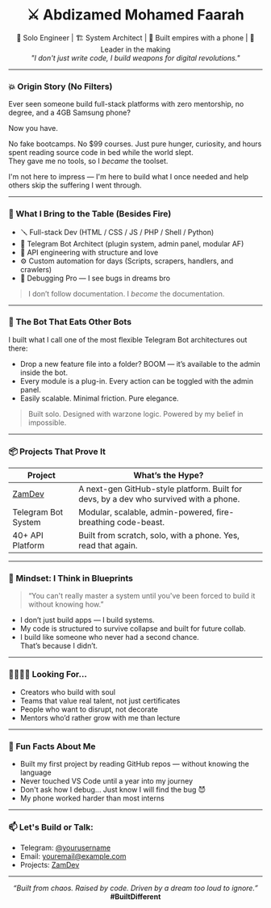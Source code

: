 <h1 align="center">⚔️ Abdizamed Mohamed Faarah</h1>
<p align="center">
  🧠 Solo Engineer | 🏗️ System Architect | 📱 Built empires with a phone | 🥷 Leader in the making<br/>
  <i>"I don't just write code, I build weapons for digital revolutions."</i>
</p>

---

### 💥 Origin Story (No Filters)

Ever seen someone build full-stack platforms with zero mentorship, no degree, and a 4GB Samsung phone?

Now you have.

No fake bootcamps. No $99 courses. Just pure hunger, curiosity, and hours spent reading source code in bed while the world slept.  
They gave me no tools, so I *became* the toolset.

I'm not here to impress — I'm here to build what I once needed and help others skip the suffering I went through.

---

### 🧠 What I Bring to the Table (Besides Fire)

- 🪛 Full-stack Dev (HTML / CSS / JS / PHP / Shell / Python)
- 🤖 Telegram Bot Architect (plugin system, admin panel, modular AF)
- 🧱 API engineering with structure and love
- ⚙️ Custom automation for days (Scripts, scrapers, handlers, and crawlers)
- 🧩 Debugging Pro — I see bugs in dreams bro

> I don’t follow documentation. I *become* the documentation.

---

### 🐍 The Bot That Eats Other Bots

I built what I call one of the most flexible Telegram Bot architectures out there:

- Drop a new feature file into a folder? BOOM — it’s available to the admin inside the bot.
- Every module is a plug-in. Every action can be toggled with the admin panel.
- Easily scalable. Minimal friction. Pure elegance.

> Built solo. Designed with warzone logic. Powered by my belief in impossible.

---

### 📦 Projects That Prove It

| Project | What’s the Hype? |
|--------|------------------|
| [ZamDev](https://yourlink.com) | A next-gen GitHub-style platform. Built for devs, by a dev who survived with a phone. |
| Telegram Bot System | Modular, scalable, admin-powered, fire-breathing code-beast. |
| 40+ API Platform | Built from scratch, solo, with a phone. Yes, read that again. |

---

### 🧬 Mindset: I Think in Blueprints

> “You can't really master a system until you've been forced to build it without knowing how.”

- I don’t just build apps — I build systems.
- My code is structured to survive collapse and built for future collab.
- I build like someone who never had a second chance.  
  That’s because I didn’t.

---

### 🫱🏽‍🫲🏾 Looking For...

- Creators who build with soul
- Teams that value real talent, not just certificates
- People who want to disrupt, not decorate
- Mentors who’d rather grow with me than lecture

---

### 🧠 Fun Facts About Me

- Built my first project by reading GitHub repos — without knowing the language
- Never touched VS Code until a year into my journey
- Don't ask how I debug... Just know I will find the bug 😈
- My phone worked harder than most interns

---

### 📫 Let's Build or Talk:

- Telegram: [@yourusername](https://t.me/zamdevio)
- Email: youremail@example.com
- Projects: [ZamDev](https://zamdev.org)

---

<p align="center">
  <i>“Built from chaos. Raised by code. Driven by a dream too loud to ignore.”</i><br/>
  <b>#BuiltDifferent</b>
</p>
